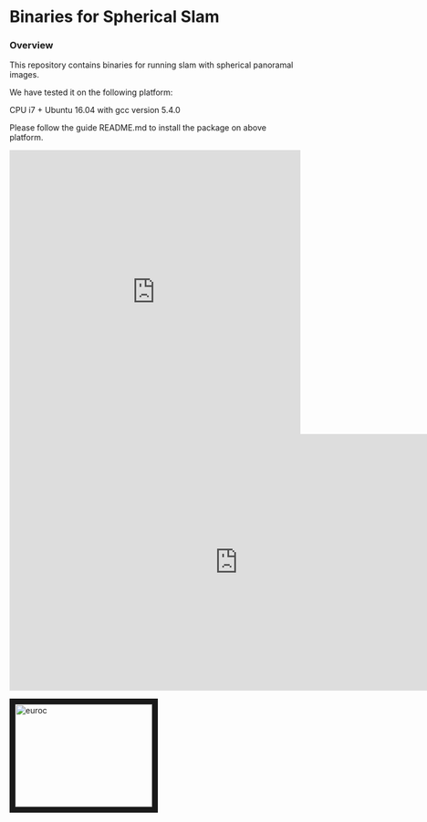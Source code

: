 # Binaries for Spherical Slam 

###  Overview
This repository contains binaries for running slam with spherical panoramal images.

We have tested it on the following platform:

CPU i7 + Ubuntu 16.04 with gcc version 5.4.0

Please follow the guide README.md to install the package on above platform.






<iframe height=498 width=510 src="http://player.youku.com/embed/XMzgwOTY0NTM5Mg==" frameborder=0 'allowfullscreen'></iframe>


<iframe 
    width="800" 
    height="450" 
    src="https://v.miaopai.com/iframe?scid=SvyHaHOczsp7B6ftW86oqMMz62-h5ai6~Fwp8A__"
    frameborder="0" 
    allowfullscreen>
</iframe>


<a href="https://www.youtube.com/embed/mv_9snb_bKs" target="_blank"><img src="http://img.youtube.com/vi/mv_9snb_bKs/0.jpg" 
alt="euroc" width="240" height="180" border="10" /></a>

